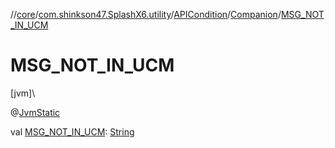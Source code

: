 //[core](../../../../index.md)/[com.shinkson47.SplashX6.utility](../../index.md)/[APICondition](../index.md)/[Companion](index.md)/[MSG_NOT_IN_UCM](-m-s-g_-n-o-t_-i-n_-u-c-m.md)

# MSG_NOT_IN_UCM

[jvm]\

@[JvmStatic](https://kotlinlang.org/api/latest/jvm/stdlib/kotlin.jvm/-jvm-static/index.html)

val [MSG_NOT_IN_UCM](-m-s-g_-n-o-t_-i-n_-u-c-m.md): [String](https://kotlinlang.org/api/latest/jvm/stdlib/kotlin/-string/index.html)
